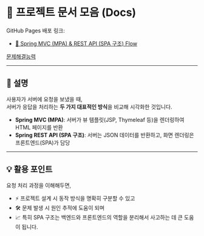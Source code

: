 # 📑 프로젝트 문서 모음 (Docs)

GitHub Pages 배포 링크:

- [🚀 Spring MVC (MPA) & REST API (SPA 구조) Flow](https://eunhoss1.github.io/yju-capstone-2025/mvc-rest-flow.html)

[문제해결능력](https://github.com/user-attachments/files/23180788/default.html)

---

## 📌 설명
사용자가 서버에 요청을 보냈을 때,  
서버가 응답을 처리하는 **두 가지 대표적인 방식**을 비교해 시각화한 것입니다.

- **Spring MVC (MPA)**: 서버가 뷰 템플릿(JSP, Thymeleaf 등)을 렌더링하여 HTML 페이지를 반환  
- **Spring REST API (SPA 구조)**: 서버는 JSON 데이터를 반환하고, 화면 렌더링은 프론트엔드(SPA)가 담당  

---

## 💡 활용 포인트
요청 처리 과정을 이해해두면,  
- ⚡ 프로젝트 설계 시 동작 방식을 명확히 구분할 수 있고  
- 🛠️ 문제 발생 시 원인 추적에 도움이 되며  
- 📈 특히 SPA 구조는 백엔드와 프론트엔드의 역할을 분리해서 사고하는 데 큰 도움이 됩니다.
